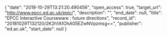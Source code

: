 {
  "date": "2018-10-29T13:21:20.490456", 
  "open_access": true, 
  "target_url": "http://www.epcc.ed.ac.uk/epic/", 
  "description": "", 
  "end_date": null, 
  "title": "EPCC Interactive Courseware : future directions", 
  "record_id": "20181029T132120/2K2h1A1OhA05EZwNVpzmsg==", 
  "publisher": "ed.ac.uk", 
  "start_date": null
}

